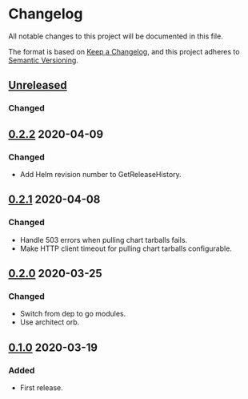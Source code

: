 # Changelog

All notable changes to this project will be documented in this file.

The format is based on [Keep a Changelog](https://keepachangelog.com/en/1.0.0/),
and this project adheres to [Semantic Versioning](https://semver.org/spec/v2.0.0.html).

## [Unreleased]

### Changed

## [0.2.2] 2020-04-09

### Changed

- Add Helm revision number to GetReleaseHistory.

## [0.2.1] 2020-04-08

### Changed

- Handle 503 errors when pulling chart tarballs fails.
- Make HTTP client timeout for pulling chart tarballs configurable.

## [0.2.0] 2020-03-25

### Changed

- Switch from dep to go modules.
- Use architect orb.

## [0.1.0] 2020-03-19

### Added

- First release.

[Unreleased]: https://github.com/giantswarm/helmclient/compare/v0.2.2...HEAD
[0.2.2]: https://github.com/giantswarm/helmclient/releases/tag/v0.2.2
[0.2.1]: https://github.com/giantswarm/helmclient/releases/tag/v0.2.1
[0.2.0]: https://github.com/giantswarm/helmclient/releases/tag/v0.2.0
[0.1.0]: https://github.com/giantswarm/helmclient/releases/tag/v0.1.0
